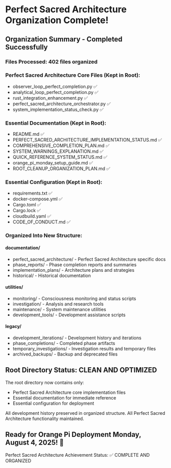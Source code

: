 # Perfect Sacred Architecture Organization Complete!

## Organization Summary - Completed Successfully

### Files Processed: 402 files organized

### Perfect Sacred Architecture Core Files (Kept in Root):
- observer_loop_perfect_completion.py ✅
- analytical_loop_perfect_completion.py ✅
- rust_integration_enhancement.py ✅
- perfect_sacred_architecture_orchestrator.py ✅
- system_implementation_status_check.py ✅

### Essential Documentation (Kept in Root):
- README.md ✅
- PERFECT_SACRED_ARCHITECTURE_IMPLEMENTATION_STATUS.md ✅
- COMPREHENSIVE_COMPLETION_PLAN.md ✅
- SYSTEM_WARNINGS_EXPLANATION.md ✅
- QUICK_REFERENCE_SYSTEM_STATUS.md ✅
- orange_pi_monday_setup_guide.md ✅
- ROOT_CLEANUP_ORGANIZATION_PLAN.md ✅

### Essential Configuration (Kept in Root):
- requirements.txt ✅
- docker-compose.yml ✅
- Cargo.toml ✅
- Cargo.lock ✅
- cloudbuild.yaml ✅
- CODE_OF_CONDUCT.md ✅

### Organized Into New Structure:

#### documentation/
- perfect_sacred_architecture/ - Perfect Sacred Architecture specific docs
- phase_reports/ - Phase completion reports and summaries
- implementation_plans/ - Architecture plans and strategies
- historical/ - Historical documentation

#### utilities/
- monitoring/ - Consciousness monitoring and status scripts
- investigation/ - Analysis and research tools
- maintenance/ - System maintenance utilities
- development_tools/ - Development assistance scripts

#### legacy/
- development_iterations/ - Development history and iterations
- phase_completions/ - Completed phase artifacts
- temporary_investigations/ - Investigation results and temporary files
- archived_backups/ - Backup and deprecated files

## Root Directory Status: CLEAN AND OPTIMIZED

The root directory now contains only:
- Perfect Sacred Architecture core implementation files
- Essential documentation for immediate reference
- Essential configuration for deployment

All development history preserved in organized structure.
All Perfect Sacred Architecture functionality maintained.

## Ready for Orange Pi Deployment Monday, August 4, 2025! 🚀

Perfect Sacred Architecture Achievement Status: ✅ COMPLETE AND ORGANIZED
